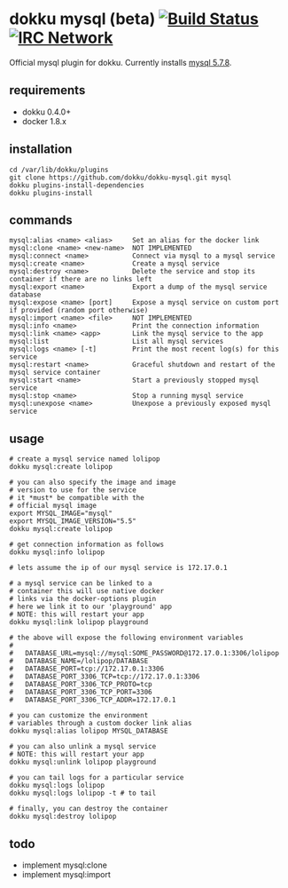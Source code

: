 # dokku mysql (beta) [![Build Status](https://img.shields.io/travis/dokku/dokku-mysql.svg?branch=master "Build Status")](https://travis-ci.org/dokku/dokku-mysql) [![IRC Network](https://img.shields.io/badge/irc-freenode-blue.svg "IRC Freenode")](https://webchat.freenode.net/?channels=dokku)

Official mysql plugin for dokku. Currently installs [mysql 5.7.8](https://hub.docker.com/_/mysql/).

## requirements

- dokku 0.4.0+
- docker 1.8.x

## installation

```
cd /var/lib/dokku/plugins
git clone https://github.com/dokku/dokku-mysql.git mysql
dokku plugins-install-dependencies
dokku plugins-install
```

## commands

```
mysql:alias <name> <alias>     Set an alias for the docker link
mysql:clone <name> <new-name>  NOT IMPLEMENTED
mysql:connect <name>           Connect via mysql to a mysql service
mysql:create <name>            Create a mysql service
mysql:destroy <name>           Delete the service and stop its container if there are no links left
mysql:export <name>            Export a dump of the mysql service database
mysql:expose <name> [port]     Expose a mysql service on custom port if provided (random port otherwise)
mysql:import <name> <file>     NOT IMPLEMENTED
mysql:info <name>              Print the connection information
mysql:link <name> <app>        Link the mysql service to the app
mysql:list                     List all mysql services
mysql:logs <name> [-t]         Print the most recent log(s) for this service
mysql:restart <name>           Graceful shutdown and restart of the mysql service container
mysql:start <name>             Start a previously stopped mysql service
mysql:stop <name>              Stop a running mysql service
mysql:unexpose <name>          Unexpose a previously exposed mysql service
```

## usage

```shell
# create a mysql service named lolipop
dokku mysql:create lolipop

# you can also specify the image and image
# version to use for the service
# it *must* be compatible with the
# official mysql image
export MYSQL_IMAGE="mysql"
export MYSQL_IMAGE_VERSION="5.5"
dokku mysql:create lolipop

# get connection information as follows
dokku mysql:info lolipop

# lets assume the ip of our mysql service is 172.17.0.1

# a mysql service can be linked to a
# container this will use native docker
# links via the docker-options plugin
# here we link it to our 'playground' app
# NOTE: this will restart your app
dokku mysql:link lolipop playground

# the above will expose the following environment variables
#
#   DATABASE_URL=mysql://mysql:SOME_PASSWORD@172.17.0.1:3306/lolipop
#   DATABASE_NAME=/lolipop/DATABASE
#   DATABASE_PORT=tcp://172.17.0.1:3306
#   DATABASE_PORT_3306_TCP=tcp://172.17.0.1:3306
#   DATABASE_PORT_3306_TCP_PROTO=tcp
#   DATABASE_PORT_3306_TCP_PORT=3306
#   DATABASE_PORT_3306_TCP_ADDR=172.17.0.1

# you can customize the environment
# variables through a custom docker link alias
dokku mysql:alias lolipop MYSQL_DATABASE

# you can also unlink a mysql service
# NOTE: this will restart your app
dokku mysql:unlink lolipop playground

# you can tail logs for a particular service
dokku mysql:logs lolipop
dokku mysql:logs lolipop -t # to tail

# finally, you can destroy the container
dokku mysql:destroy lolipop
```

## todo

- implement mysql:clone
- implement mysql:import
